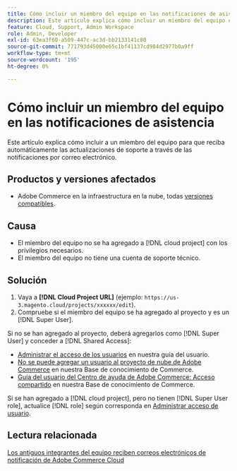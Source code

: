 ```yaml
---
title: Cómo incluir un miembro del equipo en las notificaciones de asistencia
description: Este artículo explica cómo incluir un miembro del equipo en las notificaciones de asistencia.
feature: Cloud, Support, Admin Workspace
role: Admin, Developer
exl-id: 63ea3f60-a509-447c-ac3d-bb2133141c80
source-git-commit: 771793d45000e65c1bf41137cd984d2977b0a9ff
workflow-type: tm+mt
source-wordcount: '195'
ht-degree: 0%

---
```


# Cómo incluir un miembro del equipo en las notificaciones de asistencia

Este artículo explica cómo incluir a un miembro del equipo para que reciba automáticamente las actualizaciones de soporte a través de las notificaciones por correo electrónico.

## Productos y versiones afectados

* Adobe Commerce en la infraestructura en la nube, todas [versiones compatibles](https://www.adobe.com/content/dam/cc/en/legal/terms/enterprise/pdfs/Adobe-Commerce-Software-Lifecycle-Policy.pdf).

## Causa

* El miembro del equipo no se ha agregado a [!DNL cloud project] con los privilegios necesarios.
* El miembro del equipo no tiene una cuenta de soporte técnico.

## Solución

1. Vaya a **[!DNL Cloud Project URL]** (ejemplo: `https://us-3.magento.cloud/projects/xxxxxx/edit`).
1. Compruebe si el miembro del equipo se ha agregado al proyecto y es un [!DNL Super User].

Si no se han agregado al proyecto, deberá agregarlos como [!DNL Super User] y conceder a [!DNL Shared Access]:

* [Administrar el acceso de los usuarios](https://experienceleague.adobe.com/docs/commerce-cloud-service/user-guide/project/user-access.html?lang=es) en nuestra guía del usuario.
* [No se puede agregar un usuario al proyecto de nube de Adobe Commerce](https://experienceleague.adobe.com/docs/commerce-knowledge-base/kb/troubleshooting/miscellaneous/unable-add-user-adobe-commerce-cloud-project.html?lang=es) en nuestra Base de conocimiento de Commerce.
* [Guía del usuario del Centro de ayuda de Adobe Commerce: Acceso compartido](https://experienceleague.adobe.com/docs/commerce-knowledge-base/kb/help-center-guide/magento-help-center-user-guide.html?lang=es#shared-access) en nuestra Base de conocimiento de Commerce.

Si se han agregado a [!DNL cloud project], pero no tienen [!DNL Super User role], actualice [!DNL role] según corresponda en [Administrar acceso de usuario](https://experienceleague.adobe.com/docs/commerce-cloud-service/user-guide/project/user-access.html?lang=es).

## Lectura relacionada

[Los antiguos integrantes del equipo reciben correos electrónicos de notificación de Adobe Commerce Cloud](https://experienceleague.adobe.com/docs/commerce-knowledge-base/kb/troubleshooting/miscellaneous/former-teammembers-receive-cloud-notification-emails.html?lang=es)
